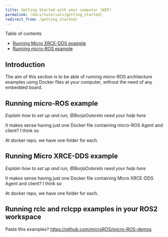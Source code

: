 ```yaml
---
title: Getting Started with your computer (WIP)
permalink: /docs/tutorials/getting_started/
redirect_from: /getting_started/
---
```


Table of contents

*   [Running Micro XRCE-DDS example](#running-Micro-XRCE-DDS-example)
*   [Running micro-ROS example](#running-micro-ROS-example)

## Introduction

The aim of this section is to be able of running micro-ROS architecture examples using Docker files at your computer, without the need of any embedded board.


## Running micro-ROS example

_Explain how to set up and run, @BorjaOuterelo need your help here_

It makes sense having just one Docker file containing micro-ROS Agent and client? I think so

At docker repo, we have one folder for each.

## Running Micro XRCE-DDS example

_Explain how to set up and run, @BorjaOuterelo need your help here_

It makes sense having just one Docker file containing Micro XRCE-DDS Agent and client? I think so

At docker repo, we have one folder for each.

## Running rclc and rclcpp examples in your ROS2 workspace

Paste this examples?
https://github.com/microROS/micro-ROS-demos

